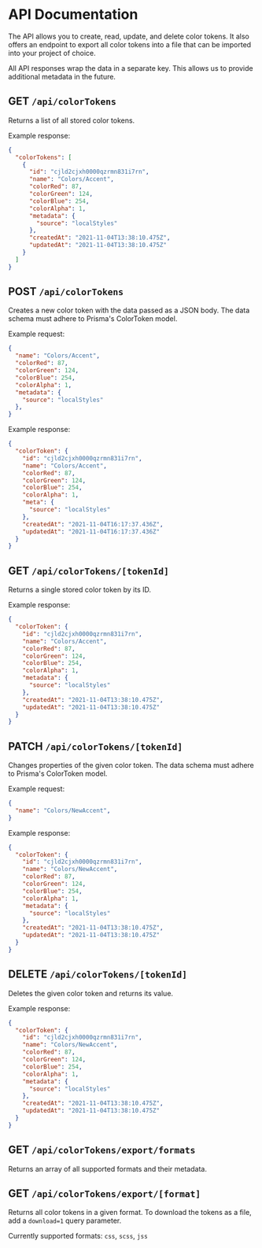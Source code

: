 # API Documentation

The API allows you to create, read, update, and delete color tokens. It also offers an endpoint to export all color tokens into a file that can be imported into your project of choice.

All API responses wrap the data in a separate key. This allows us to provide additional metadata in the future.

## GET `/api/colorTokens`

Returns a list of all stored color tokens. 

Example response:

```json
{
  "colorTokens": [
    {
      "id": "cjld2cjxh0000qzrmn831i7rn",
      "name": "Colors/Accent",
      "colorRed": 87,
      "colorGreen": 124,
      "colorBlue": 254,
      "colorAlpha": 1,
      "metadata": {
        "source": "localStyles"
      },
      "createdAt": "2021-11-04T13:38:10.475Z",
      "updatedAt": "2021-11-04T13:38:10.475Z"
    }
  ]
}
```

## POST `/api/colorTokens`

Creates a new color token with the data passed as a JSON body. The data schema must adhere to Prisma's ColorToken model. 

Example request:

```json
{
  "name": "Colors/Accent",
  "colorRed": 87,
  "colorGreen": 124,
  "colorBlue": 254,
  "colorAlpha": 1,
  "metadata": {
    "source": "localStyles"
  },
}
```

Example response:

```json
{
  "colorToken": {
    "id": "cjld2cjxh0000qzrmn831i7rn",
    "name": "Colors/Accent",
    "colorRed": 87,
    "colorGreen": 124,
    "colorBlue": 254,
    "colorAlpha": 1,
    "meta": {
      "source": "localStyles"
    },
    "createdAt": "2021-11-04T16:17:37.436Z",
    "updatedAt": "2021-11-04T16:17:37.436Z"
  }
}
```

## GET `/api/colorTokens/[tokenId]`

Returns a single stored color token by its ID. 

Example response:

```json
{
  "colorToken": {
    "id": "cjld2cjxh0000qzrmn831i7rn",
    "name": "Colors/Accent",
    "colorRed": 87,
    "colorGreen": 124,
    "colorBlue": 254,
    "colorAlpha": 1,
    "metadata": {
      "source": "localStyles"
    },
    "createdAt": "2021-11-04T13:38:10.475Z",
    "updatedAt": "2021-11-04T13:38:10.475Z"
  }
}
```

## PATCH `/api/colorTokens/[tokenId]`

Changes properties of the given color token. The data schema must adhere to Prisma's ColorToken model. 

Example request:

```json
{
  "name": "Colors/NewAccent",
}
```

Example response:

```json
{
  "colorToken": {
    "id": "cjld2cjxh0000qzrmn831i7rn",
    "name": "Colors/NewAccent",
    "colorRed": 87,
    "colorGreen": 124,
    "colorBlue": 254,
    "colorAlpha": 1,
    "metadata": {
      "source": "localStyles"
    },
    "createdAt": "2021-11-04T13:38:10.475Z",
    "updatedAt": "2021-11-04T13:38:10.475Z"
  }
}
```

## DELETE `/api/colorTokens/[tokenId]`

Deletes the given color token and returns its value. 

Example response:

```json
{
  "colorToken": {
    "id": "cjld2cjxh0000qzrmn831i7rn",
    "name": "Colors/NewAccent",
    "colorRed": 87,
    "colorGreen": 124,
    "colorBlue": 254,
    "colorAlpha": 1,
    "metadata": {
      "source": "localStyles"
    },
    "createdAt": "2021-11-04T13:38:10.475Z",
    "updatedAt": "2021-11-04T13:38:10.475Z"
  }
}
```

## GET `/api/colorTokens/export/formats`

Returns an array of all supported formats and their metadata.

## GET `/api/colorTokens/export/[format]`

Returns all color tokens in a given format. To download the tokens as a file, add a `download=1` query parameter.

Currently supported formats: `css`, `scss`, `jss`